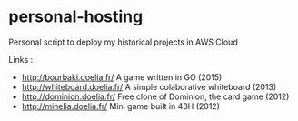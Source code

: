 # personal-hosting

Personal script to deploy my historical projects in AWS Cloud

Links :
- http://bourbaki.doelia.fr/ A game written in GO (2015)
- http://whiteboard.doelia.fr/ A simple colaborative whiteboard (2013)
- http://dominion.doelia.fr/ Free clone of Dominion, the card game (2012)
- http://minelia.doelia.fr/ Mini game built in 48H (2012)

